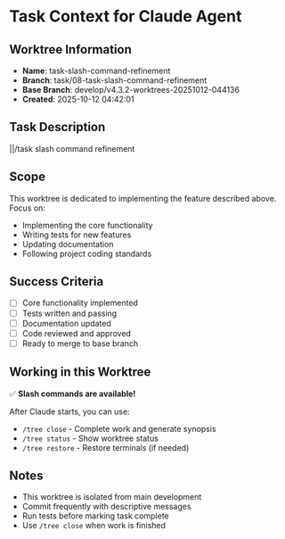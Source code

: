 # Task Context for Claude Agent

## Worktree Information
- **Name**: task-slash-command-refinement
- **Branch**: task/08-task-slash-command-refinement
- **Base Branch**: develop/v4.3.2-worktrees-20251012-044136
- **Created**: 2025-10-12 04:42:01

## Task Description

||/task slash command refinement

## Scope

This worktree is dedicated to implementing the feature described above. Focus on:
- Implementing the core functionality
- Writing tests for new features
- Updating documentation
- Following project coding standards

## Success Criteria

- [ ] Core functionality implemented
- [ ] Tests written and passing
- [ ] Documentation updated
- [ ] Code reviewed and approved
- [ ] Ready to merge to base branch

## Working in this Worktree

✅ **Slash commands are available!**

After Claude starts, you can use:
- `/tree close` - Complete work and generate synopsis
- `/tree status` - Show worktree status
- `/tree restore` - Restore terminals (if needed)

## Notes

- This worktree is isolated from main development
- Commit frequently with descriptive messages
- Run tests before marking task complete
- Use `/tree close` when work is finished
